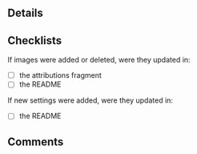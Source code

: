 ## Details


## Checklists
If images were added or deleted, were they updated in:
* [ ] the attributions fragment
* [ ] the README

If new settings were added, were they updated in:
* [ ] the README

## Comments


